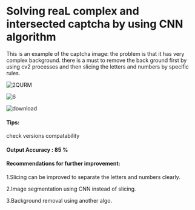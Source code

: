 # Solving reaL complex and intersected captcha by using CNN algorithm

This is an example of the captcha image: the problem is that it has very complex background. there is a must to remove the back ground first by using cv2 processes and then slicing the letters and numbers by specific rules.

![2QURM](https://user-images.githubusercontent.com/40704091/78456791-0cd29f00-76a6-11ea-9c58-87e17824110f.jpg)


![6](https://user-images.githubusercontent.com/40704091/78456766-ea408600-76a5-11ea-8ec3-de209a20dc7d.jpeg)

![download](https://user-images.githubusercontent.com/40704091/78456878-ccbfec00-76a6-11ea-99bb-063da8178e6b.jpeg)
#### Tips:
  check versions compatability
#### Output Accuracy : 85 % 
#### Recommendations for further improvement:
  
  1.Slicing can be improved to separate the letters and numbers clearly.
  
  2.Image segmentation using CNN instead of slicing.
  
  3.Background removal using another algo.
